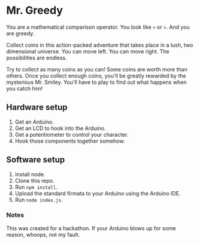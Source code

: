 # Mr. Greedy

You are a mathematical comparison operator.
You look like `<` or `>`. And you are greedy.

Collect coins in this action-packed adventure
that takes place in a lush, two dimensional
universe. You can move left. You can move right.
The possibilities are endless.

Try to collect as many coins as you can! Some
coins are worth more than others. Once you
collect enough coins, you'll be greatly rewarded
by the mysterious Mr. Smiley. You'll have to
play to find out what happens when you catch him!

## Hardware setup

1. Get an Arduino.
2. Get an LCD to hook into the Arduino.
3. Get a potentiometer to control your character.
4. Hook those components together somehow.

## Software setup

1. Install node.
2. Clone this repo.
3. Run `npm install`.
4. Upload the standard firmata to your Arduino
   using the Arduino IDE.
5. Run `node index.js`.

### Notes

This was created for a hackathon. If your Arduino
blows up for some reason, whoops, not my fault.
